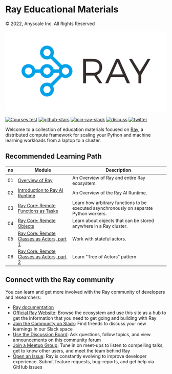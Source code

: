# Ray Educational Materials

© 2022, Anyscale Inc. All Rights Reserved

![Ray Logo](_static/assets/Generic/ray_logo.png)

[![Courses test](https://github.com/ray-project/ray-educational-materials/actions/workflows/courses-scheduled-test.yml/badge.svg)](https://github.com/ray-project/ray-educational-materials/actions/workflows/courses-scheduled-test.yml)
<a href="https://github.com/ray-project/ray-educational-materials"><img src="https://img.shields.io/github/stars/ray-project/ray-educational-materials?logo=Ray" alt="github-stars"></a>
<a href="https://forms.gle/9TSdDYUgxYs8SA9e8"><img src="https://img.shields.io/badge/Ray-Join%20Slack-blue" alt="join-ray-slack"></a>
<a href="https://discuss.ray.io/"><img src="https://img.shields.io/badge/Discuss-Ask%20Questions-blue" alt="discuss"></a>
<a href="https://twitter.com/raydistributed"><img src="https://img.shields.io/twitter/follow/raydistributed?label=Follow" alt="twitter"></a>

Welcome to a collection of education materials focused on [Ray](https://www.ray.io/), a distributed compute framework for scaling your Python and machine learning workloads from a laptop to a cluster.

## Recommended Learning Path

| no | Module                                                                                                                                                           | Description                                                                             |
|----|------------------------------------------------------------------------------------------------------------------------------------------------------------------|-----------------------------------------------------------------------------------------|
| 01 | [Overview of Ray](https://github.com/ray-project/ray-educational-materials/blob/main/Introductory_modules/Overview_of_Ray.ipynb)                                 | An Overview of Ray and entire Ray ecosystem.                                            |
| 02 | [Introduction to Ray AI Runtime](https://github.com/ray-project/ray-educational-materials/blob/main/Introductory_modules/Introduction_to_Ray_AIR.ipynb)          | An Overview of the Ray AI Runtime.                                                      |
| 03 | [Ray Core: Remote Functions as Tasks](https://github.com/ray-project/ray-educational-materials/blob/main/Ray_Core/Ray_Core_1_Remote_Functions.ipynb)             | Learn how arbitrary functions to be executed asynchronously on separate Python workers. |
| 04 | [Ray Core: Remote Objects](https://github.com/ray-project/ray-educational-materials/blob/main/Ray_Core/Ray_Core_2_Remote_Objects.ipynb)                          | Learn about objects that can be stored anywhere in a Ray cluster.                       |
| 05 | [Ray Core: Remote Classes as Actors, part 1](https://github.com/ray-project/ray-educational-materials/blob/main/Ray_Core/Ray_Core_3_Remote_Classes_part_1.ipynb) | Work with stateful actors.                                                              |
| 06 | [Ray Core: Remote Classes as Actors, part 2](https://github.com/ray-project/ray-educational-materials/blob/main/Ray_Core/Ray_Core_4_Remote_Classes_part_2.ipynb) | Learn "Tree of Actors" pattern.                                                         |

## Connect with the Ray community

You can learn and get more involved with the Ray community of developers and researchers:

* [Ray documentation](https://docs.ray.io/en/latest)
* [Official Ray Website](https://www.ray.io/): Browse the ecosystem and use this site as a hub to get the information that you need to get going and building with Ray
* [Join the Community on Slack](https://forms.gle/9TSdDYUgxYs8SA9e8): Find friends to discuss your new learnings in our Slack space
* [Use the Discussion Board](https://discuss.ray.io/): Ask questions, follow topics, and view announcements on this community forum
* [Join a Meetup Group](https://www.meetup.com/Bay-Area-Ray-Meetup/): Tune in on meet-ups to listen to compelling talks, get to know other users, and meet the team behind Ray
* [Open an Issue](https://github.com/ray-project/ray/issues/new/choose): Ray is constantly evolving to improve developer experience. Submit feature requests, bug-reports, and get help via GitHub issues
